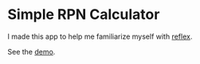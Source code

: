 # Simple RPN Calculator

I made this app to help me familiarize myself with [reflex](https://github.com/ryantrinkle/try-reflex).

See the [demo](http://0not.github.io/rpn_calc/main.jsexe/index.html).
